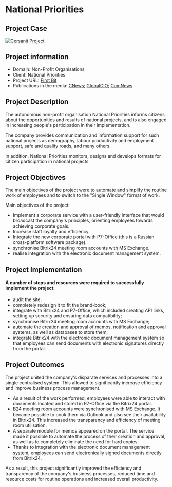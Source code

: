 # National Priorities

## Project Case
[![Cersanit Project](https://img.youtube.com/vi/fa70jfIokf0/0.jpg)](https://www.youtube.com/watch?v=fa70jfIokf0)

## Project information
* Domain: Non-Profit Organisations
* Client: National Priorities
* Project URL: [First Bit](https://bit-24.ru/nashi-klienty/vnedrenie-crm-bitriks24-dlya-ano-natsionalnye-prioritety/)
* Publications in the media: [CNews](https://www.cnews.ru/news/line/2024-01-15_korporativnyj_portal_obedinil); [GlobalCIO](https://globalcio.ru/news/37770/); [ComNews](https://www.comnews.ru/content/231004/2024-01-15/2024-w03/1010/ano-nacionalnye-prioritety-obedinilo-rabochie-servisy-pomoschyu-korporativnogo-portala)

## Project Description

The autonomous non-profit organisation National Priorities informs citizens about the opportunities and results of national projects, and is also engaged in increasing people's participation in their implementation.

The company provides communication and information support for such national projects as demography, labour productivity and employment support, safe and quality roads, and many others.

In addition, National Priorities monitors, designs and develops formats for citizen participation in national projects.

## Project Objectives

The main objectives of the project were to automate and simplify the routine work of employees and to switch to the "Single Window" format of work.

Main objectives of the project:

* Implement a corporate service with a user-friendly interface that would broadcast the company's principles, orienting employees towards achieving corporate goals.
* Increase staff loyalty and efficiency.
* Integrate the new corporate portal with P7-Office (this is a Russian cross-platform software package).
* synchronise Bitrix24 meeting room accounts with MS Exchange.
* realise integration with the electronic document management system.

## Project Implementation

#### A number of steps and resources were required to successfully implement the project:

* audit the site;
* completely redesign it to fit the brand-book;
* integrate with Bitrix24 and P7-Office, which included creating API links, setting up security and ensuring data compatibility;
* synchronise Bitrix24 meeting room accounts with MS Exchange;
* automate the creation and approval of memos, notification and approval systems, as well as databases to store them;
* integrate Bitrix24 with the electronic document management system so that employees can send documents with electronic signatures directly from the portal.

## Project Outcomes

The project united the company's disparate services and processes into a single centralised system. This allowed to significantly increase efficiency and improve business process management.

* As a result of the work performed, employees were able to interact with documents located and stored in R7-Office via the Bitrix24 portal.
* B24 meeting room accounts were synchronised with MS Exchange. It became possible to book them via Outlook and also see their availability in Bitrix24. This increased the transparency and efficiency of meeting room utilisation.
* A separate module for memos appeared on the portal. The service made it possible to automate the process of their creation and approval, as well as to completely eliminate the need for hard copies.
* Thanks to integration with the electronic document management system, employees can send electronically signed documents directly from Bitrix24.

As a result, this project significantly improved the efficiency and transparency of the company's business processes, reduced time and resource costs for routine operations and increased overall productivity.